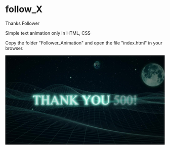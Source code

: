 # follow_X

 Thanks Follower

  Simple text animation only in HTML, CSS

  Copy the folder "Follower_Animation" and open the file "index.html" in your browser.


 ![Preview](Follower_Animation/images/FollowerImage.jpg)
